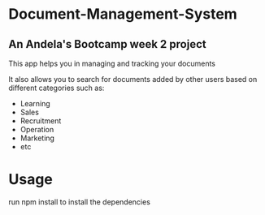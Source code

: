 # Document-Management-System
## An Andela's Bootcamp week 2 project
<p>This app helps you in managing and tracking your documents</p>
<p>It also allows you to search for documents added by other users based on different categories such as:</p>
<ul>
<li>Learning</li>
<li>Sales</li>
<li>Recruitment</li>
<li>Operation</li>
<li>Marketing</li>
<li>etc</li>
</ul>

# Usage
<p>run npm install to install the dependencies</p>
